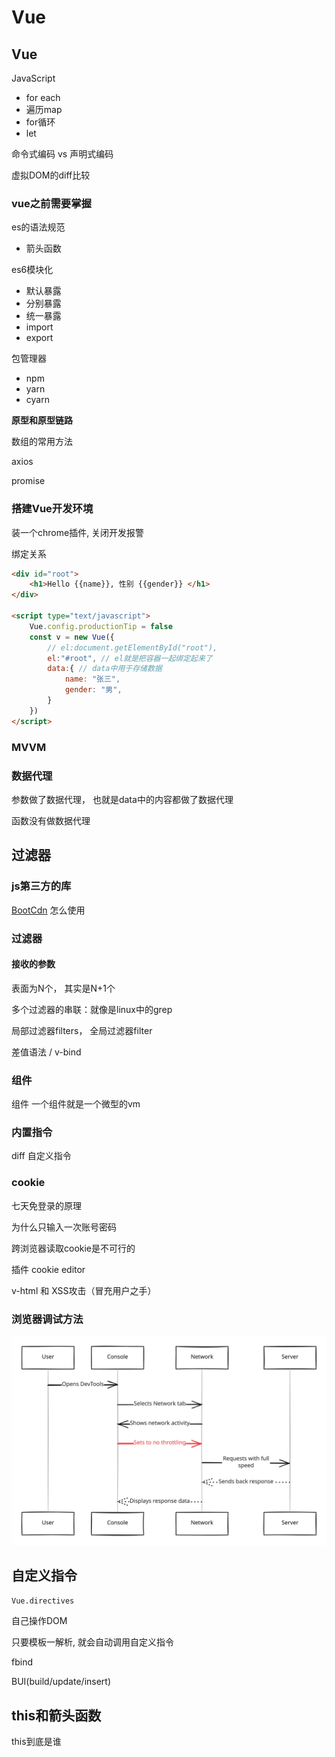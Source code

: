# Vue

## Vue

JavaScript

* for each
* 遍历map
* for循环
* let

命令式编码 vs 声明式编码

虚拟DOM的diff比较

### vue之前需要掌握

es的语法规范

* 箭头函数

es6模块化

* 默认暴露
* 分别暴露
* 统一暴露
* import
* export

包管理器

* npm
* yarn
* cyarn

**原型和原型链路**

数组的常用方法

axios

promise

### 搭建Vue开发环境

装一个chrome插件, 关闭开发报警

绑定关系

```html
<div id="root">
    <h1>Hello {{name}}, 性别 {{gender}} </h1>
</div>

<script type="text/javascript">
    Vue.config.productionTip = false
    const v = new Vue({
        // el:document.getElementById("root"),
        el:"#root", // el就是把容器一起绑定起来了
        data:{ // data中用于存储数据
            name: "张三",
            gender: "男",
        }
    })
</script>
```

### MVVM

### 数据代理

参数做了数据代理， 也就是data中的内容都做了数据代理

函数没有做数据代理

## 过滤器

### js第三方的库

[BootCdn](https://www.bootcdn.cn/) 怎么使用

### 过滤器

#### 接收的参数

表面为N个， 其实是N+1个

多个过滤器的串联：就像是linux中的grep

局部过滤器filters， 全局过滤器filter

差值语法 / v-bind

### 组件

组件 一个组件就是一个微型的vm

### 内置指令

diff 自定义指令

### cookie

七天免登录的原理

为什么只输入一次账号密码

跨浏览器读取cookie是不可行的

插件 cookie editor

v-html 和 XSS攻击（冒充用户之手）

### 浏览器调试方法

<img src="../.gitbook/assets/file.excalidraw (1).svg" alt="" class="gitbook-drawing">





## 自定义指令

`Vue.directives`

自己操作DOM

只要模板一解析, 就会自动调用自定义指令



fbind

BUI(build/update/insert)

## this和箭头函数

this到底是谁
